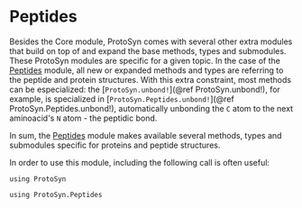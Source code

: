 # Peptides

Besides the Core module, ProtoSyn comes with several other extra modules that build on top of and expand the base methods, types and submodules. These ProtoSyn modules are specific for a given topic. In the case of the [Peptides](@ref) module, all new or expanded methods and types are referring to the peptide and protein structures. With this extra constraint, most methods can be especialized: the [`ProtoSyn.unbond!`](@ref ProtoSyn.unbond!), for example, is specialized in [`ProtoSyn.Peptides.unbond!`](@ref ProtoSyn.Peptides.unbond!), automatically unbonding the `C` atom to the next aminoacid's `N` atom - the peptidic bond.

In sum, the [Peptides](@ref) module makes available several methods, types and submodules specific for proteins and peptide structures.

In order to use this module, including the following call is often useful:

```@setup peptides
using ProtoSyn
```

```@example peptides
using ProtoSyn.Peptides
```